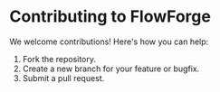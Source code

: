 # Contributing to FlowForge

We welcome contributions! Here's how you can help:

1. Fork the repository.
2. Create a new branch for your feature or bugfix.
3. Submit a pull request.
